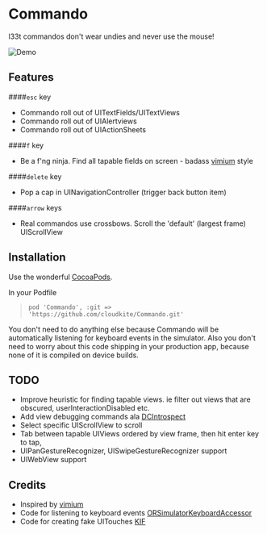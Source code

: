 # Commando

l33t commandos don't wear undies and never use the mouse!

![Demo](https://github.com/cloudkite/Commando/raw/master/demo.gif)

## Features
####`esc` key
- Commando roll out of UITextFields/UITextViews
- Commando roll out of UIAlertviews
- Commando roll out of UIActionSheets

####`f` key
- Be a f'ng ninja. Find all tapable fields on screen - badass [vimium](http://vimium.github.io/) style

####`delete` key
- Pop a cap in UINavigationController (trigger back button item)

####`arrow` keys
- Real commandos use crossbows. Scroll the 'default' (largest frame) UIScrollView

## Installation
Use the wonderful [CocoaPods](http://github.com/CocoaPods/CocoaPods).

In your Podfile
>`pod 'Commando', :git => 'https://github.com/cloudkite/Commando.git'`

You don't need to do anything else because Commando will be automatically listening for keyboard events in the simulator.
Also you don't need to worry about this code shipping in your production app, because none of it is compiled on device builds.

## TODO
- Improve heuristic for finding tapable views. ie filter out views that are obscured, userInteractionDisabled etc.
- Add view debugging commands ala [DCIntrospect](https://github.com/logicreative/DCIntrospect-ARC)
- Select specific UIScrollView to scroll
- Tab between tapable UIViews ordered by view frame, then hit enter key to tap,
- UIPanGestureRecognizer, UISwipeGestureRecognizer support
- UIWebView support

## Credits
- Inspired by [vimium](http://vimium.github.io/)
- Code for listening to keyboard events [ORSimulatorKeyboardAccessor](https://github.com/orta/ORSimulatorKeyboardAccessor)
- Code for creating fake UITouches [KIF](https://github.com/kif-framework/KIF)
